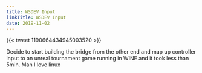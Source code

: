 ```yaml
---
title: WSDEV Input
linkTitle: WSDEV Input
date: 2019-11-02
---
```


{{< tweet 1190664434945003520 >}}

Decide to start building the bridge from the other end and map up controller input to an unreal tournament game running in WINE and it took less than 5min. Man I love linux
